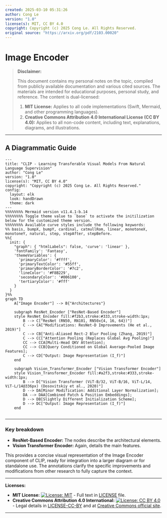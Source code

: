 ```yaml
---
created: 2025-03-10 05:31:26
author: Cong Le
version: "1.0"
license(s): MIT, CC BY 4.0
copyright: Copyright (c) 2025 Cong Le. All Rights Reserved.
original source: "https://arxiv.org/pdf/2103.00020"
---
```




# Image Encoder
> **Disclaimer:**
>
> This document contains my personal notes on the topic,
> compiled from publicly available documentation and various cited sources.
> The materials are intended for educational purposes, personal study, and reference.
> The content is dual-licensed:
> 1. **MIT License:** Applies to all code implementations (Swift, Mermaid, and other programming languages).
> 2. **Creative Commons Attribution 4.0 International License (CC BY 4.0):** Applies to all non-code content, including text, explanations, diagrams, and illustrations.
---


## A Diagrammatic Guide 


```mermaid
---
title: "CLIP - Learning Transferable Visual Models From Natural Language Supervision"
author: "Cong Le"
version: "1.0"
license(s): "MIT, CC BY 4.0"
copyright: "Copyright (c) 2025 Cong Le. All Rights Reserved."
config:
  layout: elk
  look: handDrawn
  theme: dark
---
%%%%%%%% Mermaid version v11.4.1-b.14
%%%%%%%% Toggle theme value to `base` to activate the initilization below for the customized theme version.
%%%%%%%% Available curve styles include the following keywords:
%% basis, bumpX, bumpY, cardinal, catmullRom, linear, monotoneX, monotoneY, natural, step, stepAfter, stepBefore.
%%{
  init: {
    "graph": { "htmlLabels": false, 'curve': 'linear' },
    'fontFamily': 'Fantasy',
    'themeVariables': {
      'primaryColor': '#ffff',
      'primaryTextColor': '#55ff',
      'primaryBorderColor': '#7c2',
      'lineColor': '#F8B229',
      'secondaryColor': '#006100',
      'tertiaryColor': '#fff'
    }
  }
}%%
graph TD
    A["Image Encoder"] --> B{"Architectures"}
    
    subgraph ResNet_Encoder ["ResNet-Based Encoder"]
    style ResNet_Encoder fill:#f2b3,stroke:#333,stroke-width:1px;
        B --> C["ResNet (RN50, RN101, RN50x{4, 16, 64})"]
        C --> CA["Modifications: ResNet-D Improvements (He et al., 2019)"]
        C --> CB["Anti-Aliased Rect-2 Blur Pooling (Zhang, 2019)"]
        C --> CC["Attention Pooling (Replaces Global Avg Pooling)"]
        CC --> CCA[Multi-Head QKV Attention];
        CC --> CCB[Query Conditioned on Global Average-Pooled Image Features];
        C --> CD["Output: Image Representation (I_f)"]
    end
    
    subgraph Vision_Transformer_Encoder ["Vision Transformer Encoder"]
    style Vision_Transformer_Encoder fill:#a2f3,stroke:#333,stroke-width:1px;
        B --> D["Vision Transformer (ViT-B/32, ViT-B/16, ViT-L/14, ViT-L/14@336px) (Dosovitskiy et al., 2020)"]
        D --> DA[Minor Modification: Additional Layer Normalization];
        DA --> DAA[Combined Patch & Position Embeddings];
        D --> DB[Slightly Different Initialization Scheme];
        D --> DC["Output: Image Representation (I_f)"]
    end
    
```
----


### Key breakdown

*   **ResNet-Based Encoder:**  The nodes describe the architectural elements.
*   **Vision Transformer Encoder:**  Again, details the main features.

This provides a concise visual representation of the Image Encoder component of CLIP, ready for integration into a larger diagram or for standalone use. The annotations clarify the specific improvements and modifications from other research to fully capture the context.





---
**Licenses:**

- **MIT License:**  [![License: MIT](https://img.shields.io/badge/License-MIT-yellow.svg)](LICENSE) - Full text in [LICENSE](LICENSE) file.
- **Creative Commons Attribution 4.0 International:** [![License: CC BY 4.0](https://licensebuttons.net/l/by/4.0/88x31.png)](LICENSE-CC-BY) - Legal details in [LICENSE-CC-BY](LICENSE-CC-BY) and at [Creative Commons official site](http://creativecommons.org/licenses/by/4.0/).

---